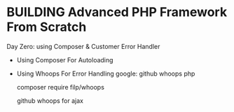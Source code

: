 # BUILDING Advanced PHP Framework From Scratch

Day Zero: using Composer & Customer Error Handler

- Using Composer For Autoloading 

- Using Whoops For Error Handling
  google: github whoops php

  composer require filp/whoops

  github whoops for ajax


